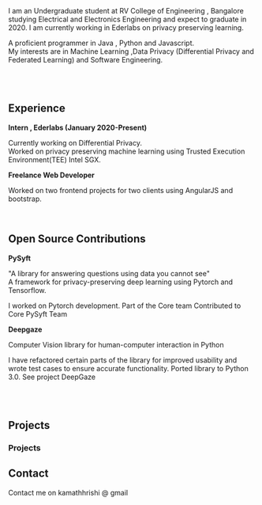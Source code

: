 

<br/>
<br/>


I am an Undergraduate student at RV College of Engineering , Bangalore studying Electrical and Electronics Engineering and expect to graduate in 2020. I am currently working in Ederlabs on privacy preserving learning.

A proficient programmer in Java , Python and Javascript. 
<br/>
My interests are in Machine Learning ,Data Privacy (Differential Privacy and Federated Learning) and Software Engineering. 

<br/>
<br/>

## Experience

**Intern , Ederlabs (January 2020-Present)**

Currently working on Differential Privacy. 
<br/>
Worked on privacy preserving machine learning using Trusted Execution Environment(TEE) Intel SGX. 

**Freelance Web Developer**

Worked on two frontend projects for two clients using AngularJS and bootstrap. 

<br/>

## Open Source Contributions

**PySyft**

"A library for answering questions using data you cannot see"
<br/>
A framework for privacy-preserving deep learning using Pytorch and Tensorflow.

I worked on Pytorch development.
Part of the Core team
Contributed to Core PySyft Team

**Deepgaze**

Computer Vision library for human-computer interaction in Python

I have refactored certain parts of the library for improved usability and wrote test cases to ensure accurate functionality. Ported library to Python 3.0.
See project DeepGaze


<br/>
<br/>

## Projects

### Projects


## Contact
Contact me on kamathhrishi @ gmail 
